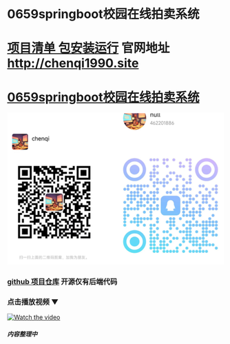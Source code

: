 # 0659springboot校园在线拍卖系统


# [项目清单 包安装运行](http://chenqi1990.site) 官网地址 http://chenqi1990.site

# [0659springboot校园在线拍卖系统](https://github.com/GraduationProject-springboot/0659springboot)

![picture](https://raw.githubusercontent.com/GraduationProject-springboot/.github/main/img/wx.png)

### [github 项目仓库](https://github.com/GraduationProject-springboot/allSpringbootProjects) 开源仅有后端代码

### 点击播放视频 ▼
[![Watch the video](https://i.sstatic.net/Vp2cE.png)](https://www.bilibili.com/video/BV1ULbQeREgz?p=1)

#####   内容整理中  











